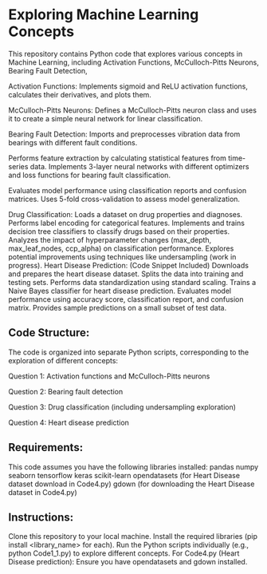 # Exploring Machine Learning Concepts

This repository contains Python code that explores various concepts in Machine Learning, including Activation Functions, McCulloch-Pitts Neurons, Bearing Fault Detection, 

Activation Functions: Implements sigmoid and ReLU activation functions, calculates their derivatives, and plots them.

McCulloch-Pitts Neurons: Defines a McCulloch-Pitts neuron class and uses it to create a simple neural network for linear classification.

Bearing Fault Detection: Imports and preprocesses vibration data from bearings with different fault conditions.

Performs feature extraction by calculating statistical features from time-series data.
Implements 3-layer neural networks with different optimizers and loss functions for bearing fault classification.

Evaluates model performance using classification reports and confusion matrices.
Uses 5-fold cross-validation to assess model generalization.

Drug Classification:
Loads a dataset on drug properties and diagnoses.
Performs label encoding for categorical features.
Implements and trains decision tree classifiers to classify drugs based on their properties.
Analyzes the impact of hyperparameter changes (max_depth, max_leaf_nodes, ccp_alpha) on classification performance.
Explores potential improvements using techniques like undersampling (work in progress).
Heart Disease Prediction: (Code Snippet Included)
Downloads and prepares the heart disease dataset.
Splits the data into training and testing sets.
Performs data standardization using standard scaling.
Trains a Naive Bayes classifier for heart disease prediction.
Evaluates model performance using accuracy score, classification report, and confusion matrix.
Provides sample predictions on a small subset of test data.

## Code Structure:

The code is organized into separate Python scripts, corresponding to the exploration of different concepts:

Question 1: Activation functions and McCulloch-Pitts neurons

Question 2: Bearing fault detection

Question 3: Drug classification (including undersampling exploration)

Question 4: Heart disease prediction

## Requirements:

This code assumes you have the following libraries installed:
pandas
numpy
seaborn
tensorflow
keras
scikit-learn
opendatasets (for Heart Disease dataset download in Code4.py)
gdown (for downloading the Heart Disease dataset in Code4.py)

## Instructions:

Clone this repository to your local machine.
Install the required libraries (pip install <library_name> for each).
Run the Python scripts individually (e.g., python Code1_1.py) to explore different concepts.
For Code4.py (Heart Disease prediction): Ensure you have opendatasets and gdown installed.
